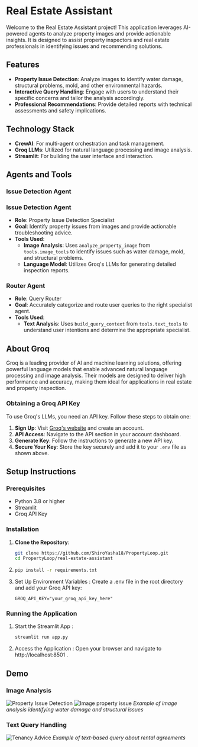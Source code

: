 # Real Estate Assistant

Welcome to the Real Estate Assistant project! This application leverages AI-powered agents to analyze property images and provide actionable insights. It is designed to assist property inspectors and real estate professionals in identifying issues and recommending solutions.

## Features

- **Property Issue Detection**: Analyze images to identify water damage, structural problems, mold, and other environmental hazards.
- **Interactive Query Handling**: Engage with users to understand their specific concerns and tailor the analysis accordingly.
- **Professional Recommendations**: Provide detailed reports with technical assessments and safety implications.

## Technology Stack

- **CrewAI**: For multi-agent orchestration and task management.
- **Groq LLMs**: Utilized for natural language processing and image analysis.
- **Streamlit**: For building the user interface and interaction.

## Agents and Tools

### Issue Detection Agent

### Issue Detection Agent

- **Role**: Property Issue Detection Specialist
- **Goal**: Identify property issues from images and provide actionable troubleshooting advice.
- **Tools Used**:
  - **Image Analysis**: Uses `analyze_property_image` from `tools.image_tools` to identify issues such as water damage, mold, and structural problems.
  - **Language Model**: Utilizes Groq's LLMs for generating detailed inspection reports.

### Router Agent

- **Role**: Query Router
- **Goal**: Accurately categorize and route user queries to the right specialist agent.
- **Tools Used**:
  - **Text Analysis**: Uses `build_query_context` from `tools.text_tools` to understand user intentions and determine the appropriate specialist.

## About Groq

Groq is a leading provider of AI and machine learning solutions, offering powerful language models that enable advanced natural language processing and image analysis. Their models are designed to deliver high performance and accuracy, making them ideal for applications in real estate and property inspection.

### Obtaining a Groq API Key

To use Groq's LLMs, you need an API key. Follow these steps to obtain one:

1. **Sign Up**: Visit [Groq's website](https://groq.com) and create an account.
2. **API Access**: Navigate to the API section in your account dashboard.
3. **Generate Key**: Follow the instructions to generate a new API key.
4. **Secure Your Key**: Store the key securely and add it to your `.env` file as shown above.

## Setup Instructions

### Prerequisites

- Python 3.8 or higher
- Streamlit
- Groq API Key

### Installation

1. **Clone the Repository**:
   ```bash
   git clone https://github.com/ShiroYasha18/PropertyLoop.git
   cd PropertyLoop/real-estate-assistant

2. ```bash
   pip install -r requirements.txt
    ```
3. Set Up Environment Variables :
   Create a .env file in the root directory and add your Groq API key:
   
   ```plaintext
   GROQ_API_KEY="your_groq_api_key_here"
    ```
### Running the Application
1. Start the Streamlit App :
   
   ```bash
   streamlit run app.py
    ```
2. Access the Application :
   Open your browser and navigate to http://localhost:8501 .

## Demo

### Image Analysis
![Property Issue Detection](assets/Image_issue_detection_agent.png)
![Image property issue](assets/Img_issue.png)
*Example of image analysis identifying water damage and structural issues*


### Text Query Handling
![Tenancy Advice](assets/Tenancy_agent_FAQ.png)
*Example of text-based query about rental agreements*
